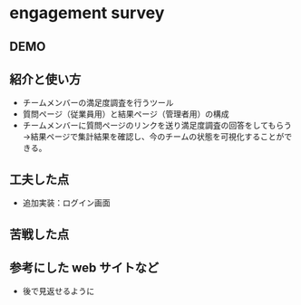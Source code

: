 # engagement survey

## DEMO

## 紹介と使い方

  - チームメンバーの満足度調査を行うツール
  - 質問ページ（従業員用）と結果ページ（管理者用）の構成
  - チームメンバーに質問ページのリンクを送り満足度調査の回答をしてもらう→結果ページで集計結果を確認し、今のチームの状態を可視化することができる。

## 工夫した点

  - 追加実装：ログイン画面

## 苦戦した点

## 参考にした web サイトなど

  - 後で見返せるように